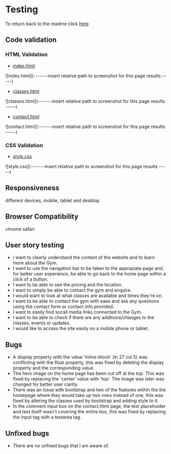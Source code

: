 # Testing

To return back to the readme click [here](README.md)

## Code validation

### HTML Validation

- [index.html](https://validator.w3.org/nu/?doc=https://joshfreeman00.github.io/GymFit/index.html)

![index.html](-------insert relative path to screenshot for this page results -----)

- [classes.html](https://validator.w3.org/nu/?doc=https://joshfreeman00.github.io/GymFit/classes.html)

![classes.html](-------insert relative path to screenshot for this page results -----)

- [contact.html](https://validator.w3.org/nu/?doc=https://joshfreeman00.github.io/GymFit/contact.html)

![contact.html](-------insert relative path to screenshot for this page results -----)

### CSS Validation

- [style.css](https://jigsaw.w3.org/css-validator/validator?uri=https%3A%2F%2Fjoshfreeman00.github.io%2FGymFit)

![style.css](-------insert relative path to screenshot for this page results -----)

## Responsiveness

different devices, mobile, tablet and desktop

## Browser Compatibility

chrome safari

## User story testing

* I want to clearly understand the context of the website and to learn more about the Gym.
* I want to use the navigation bar to be taken to the appropiate page and, for better user experience, be able to go back to the home page within a click of a button.
* I want to be able to see the pricing and the location.
* I want to simply be able to contact the gym and enquire.
* I would want to look at what classes are available and times they're on.
* I want to be able to contact the gym with ease and ask any questions using the contact form or contact info provided.
* I want to easily find socail media links connected to the Gym.
* I want to be able to check if there are any additions/changes to the classes, events or updates.
* I would like to access the site easily on a mobile phone or tablet.

<!-- screenshot of the feature -->

## Bugs

* A display property with the value 'inline-block' (ln 27 col 5) was conflicting with the float property, this was fixed by deleting the display property and the corresponding value.
* The hero image on the home page has been cut off at the top. This was fixed by replacing the 'center' value with 'top'. The image was later was changed for better user clarity.
* There was an issue with bootstrap and two of the features within the the homepage where they would take up two rows instead of one, this was fixed by altering the classes used by bootstrap and adding style to it.
* In the comment input box on the contact.html page, the text placeholder and text itself wasn't covering the entire box, this was fixed by replacing the input tag with a textarea tag.

## Unfixed bugs

* There are no unfixed bugs that I am aware of.
